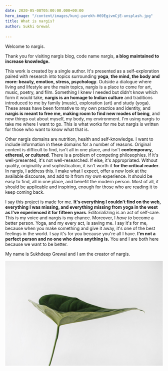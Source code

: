 ```yaml
---
date: 2020-05-08T05:00:00.000+00:00
hero_image: "/content/images/kunj-parekh-H69EgivmCjE-unsplash.jpg"
title: What is nargis?
author: Sukhi Grewal

---
```

Welcome to nargis.

Thank you for visiting nargis blog, code name nargis, **a blog maintained to increase knowledge.**

This work is created by a single author. It's presented as a self-exploration paired with research into topics surrounding **yoga**, **the mind, the body and more: beauty, emotion, stress, psychology**. Outside a dialogue where living and lifestyle are the main topics, nargis is a place to come for art, music, poetry, and film. Something I knew I needed but didn't know which form it would take, **nargis is an homage to Indian culture** and traditions introduced to me by family (music), exploration (art) and study (yoga). These areas have been formative to my own practice and identity, and **nargis is meant to free me, making room to find new modes of being**, and new things out about myself, my body, my environment. I'm using nargis to take me where I want to go. This is what works for me but nargis is written for those who want to know what that is.

Other nargis domains are nutrition, health and self-knowledge. I want to include information in these domains for a number of reasons. Original content is difficult to find, isn't all in one place, and isn't **contemporary, ethereal, or cultured**. There is a problem of competing philosophies. If it's well-presented, it's not well-researched. If else, it's appropriated. Without quality, originality and sophistication, it isn't worth it **for the critical reader**. In nargis, I address this. I make what I expect, offer a new look at the available discourse, and add to it from my own experience. It should be easy to find, all in one place, and benefit the modern person. Most of all, it should be applicable and inspiring, enough for those who are reading it to keep coming back.

I say this project is made for me. **It's everything I couldn't find on the web, everything I was missing, and everything missing from yoga in the west as I've experienced it for fifteen years**. Editorializing is an act of self-care. This is my voice and nargis is my chance. Moreover, I _have to_ become a better person. Yoga, and my every act, is saving me. I say it's for me, because when you make something and give it away, it's one of the best feelings in the world. I say it's for you because you're all I have. **I'm not a perfect person and no one who does anything is.** You and I are both here because we want to be better.

My name is Sukhdeep Grewal and I am the creator of nargis.

![](/content/images/sarah-dorweiler-9Z1KRIfpBTM-unsplash.jpg)